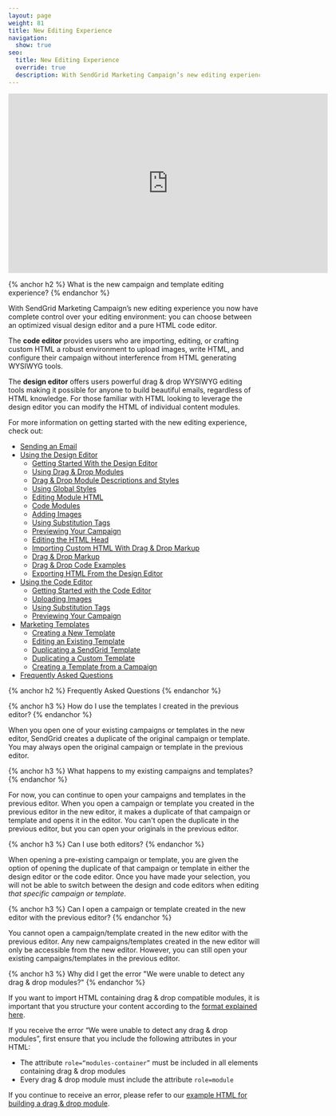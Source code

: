 ```yaml
---
layout: page
weight: 81
title: New Editing Experience
navigation:
  show: true
seo:
  title: New Editing Experience
  override: true
  description: With SendGrid Marketing Campaign’s new editing experience you now have complete control over your editing environment--you can choose between an optimized visual design editor and a pure HTML code editor.
---
```




<iframe src="https://player.vimeo.com/video/225867784" width="640" height="360" frameborder="0" webkitallowfullscreen mozallowfullscreen allowfullscreen></iframe>

{% anchor h2 %}
What is the new campaign and template editing experience?
{% endanchor %}

With SendGrid Marketing Campaign’s new editing experience you now have complete control over your editing environment: you can choose between an optimized visual design editor and a pure HTML code editor.

The **code editor** provides users who are importing, editing, or crafting custom HTML a robust environment to upload images, write HTML, and configure their campaign without interference from HTML generating WYSIWYG tools.

The **design editor** offers users powerful drag & drop WYSIWYG editing tools making it possible for anyone to build beautiful emails, regardless of HTML knowledge. For those familiar with HTML looking to leverage the design editor you can modify the HTML of individual content modules.

For more information on getting started with the new editing experience, check out:

* [Sending an Email]({{root_url}}/User_Guide/Marketing_Campaigns/getting_started.html)
* [Using the Design Editor]({{root_url}}/User_Guide/Marketing_Campaigns/design_editor.html)
    * [Getting Started With the Design Editor]({{root_url}}/User_Guide/Marketing_Campaigns/design_editor.html#-Getting-Started-With-the-Design-Editor)
    * [Using Drag & Drop Modules]({{root_url}}/User_Guide/Marketing_Campaigns/design_editor.html#-Using-Drag-&-Drop-Modules)
    * [Drag & Drop Module Descriptions and Styles]({{root_url}}/User_Guide/Marketing_Campaigns/design_editor.html#-Drag-&-Drop-Module-Descriptions-and-Styles)
    * [Using Global Styles]({{root_url}}/User_Guide/Marketing_Campaigns/design_editor.html#-Using-Global-Styles)
    * [Editing Module HTML]({{root_url}}/User_Guide/Marketing_Campaigns/design_editor.html#-Editing-Module-HTML)
    * [Code Modules]({{root_url}}/User_Guide/Marketing_Campaigns/design_editor.html#-Code-Modules)
    * [Adding Images]({{root_url}}/User_Guide/Marketing_Campaigns/design_editor.html#-Adding-Images)
    * [Using Substitution Tags]({{root_url}}/User_Guide/Marketing_Campaigns/design_editor.html#-Using-Substitution-Tags)
    * [Previewing Your Campaign]({{root_url}}/User_Guide/Marketing_Campaigns/design_editor.html#-Previewing-Your-Campaign)
    * [Editing the HTML Head]({{root_url}}/User_Guide/Marketing_Campaigns/design_editor.html#-Editing-the-HTML-Head)
    * [Importing Custom HTML With Drag & Drop Markup]({{root_url}}/User_Guide/Marketing_Campaigns/design_editor.html#-Importing-Custom-HTML-With-Drag-&-Drop-Markup)
    * [Drag & Drop Markup]({{root_url}}/User_Guide/Marketing_Campaigns/design_editor.html#-Drag-&-Drop-Markup)
    * [Drag & Drop Code Examples]({{root_url}}/User_Guide/Marketing_Campaigns/design_editor.html#-Drag-&-Drop-Code-Examples)
    * [Exporting HTML From the Design Editor]({{root_url}}/User_Guide/Marketing_Campaigns/design_editor.html#-Exporting-HTML-From-the-Design-Editor)
* [Using the Code Editor]({{root_url}}/User_Guide/Marketing_Campaigns/code_editor.html)
    * [Getting Started with the Code Editor]({{root_url}}/User_Guide/Marketing_Campaigns/code_editor.html#-Getting-Started-with-the-Code-Editor)
    * [Uploading Images]({{root_url}}/User_Guide/Marketing_Campaigns/code_editor.html#-Uploading-Images)
    * [Using Substitution Tags]({{root_url}}/User_Guide/Marketing_Campaigns/code_editor.html#-Using-Substitution-Tags)
    * [Previewing Your Campaign]({{root_url}}/User_Guide/Marketing_Campaigns/code_editor.html#-Previewing-Your-Campaign)
* [Marketing Templates]({{root_url}}/User_Guide/Marketing_Campaigns/templates.html)
    * [Creating a New Template]({{root_url}}/User_Guide/Marketing_Campaigns/templates.html#-Creating-a-New-Template)
    * [Editing an Existing Template]({{root_url}}/User_Guide/Marketing_Campaigns/templates.html#-Editing-an-Existing-Template)
    * [Duplicating a SendGrid Template]({{root_url}}/User_Guide/Marketing_Campaigns/templates.html#-Duplicating-a-SendGrid-Template)
    * [Duplicating a Custom Template]({{root_url}}/User_Guide/Marketing_Campaigns/templates.html#-Duplicating-a-Custom-Template)
    * [Creating a Template from a Campaign]({{root_url}}/User_Guide/Marketing_Campaigns/templates.html#-Creating-a-Template-from-a-Campaign)
* [Frequently Asked Questions](#-Frequently-Asked-Questions)

{% anchor h2 %}
Frequently Asked Questions
{% endanchor %}

{% anchor h3 %}
How do I use the templates I created in the previous editor?
{% endanchor %}

When you open one of your existing campaigns or templates in the new editor, SendGrid creates a duplicate of the original campaign or template. You may always open the original campaign or template in the previous editor.

{% anchor h3 %}
What happens to my existing campaigns and templates?
{% endanchor %}

For now, you can continue to open your campaigns and templates in the previous editor. When you open a campaign or template you created in the previous editor in the new editor, it makes a duplicate of that campaign or template and opens it in the editor. You can't open the duplicate in the previous editor, but you can open your originals in the previous editor.

{% anchor h3 %}
Can I use both editors?
{% endanchor %}

When opening a pre-existing campaign or template, you are given the option of opening the duplicate of that campaign or template in either the design editor or the code editor. Once you have made your selection, you will not be able to switch between the design and code editors when editing _that specific campaign or template_.


{% anchor h3 %}
Can I open a campaign or template created in the new editor with the previous editor?
{% endanchor %}

You cannot open a campaign/template created in the new editor with the previous editor. Any new campaigns/templates created in the new editor will only be accessible from the new editor. However, you can still open your existing campaigns/templates in the previous editor.

{% anchor h3 %}
Why did I get the error "We were unable to detect any drag & drop modules?"
{% endanchor %}

If you want to import HTML containing drag & drop compatible modules, it is important that you structure your content according to the [format explained here]({{root_url}}/User_Guide/Marketing_Campaigns/design_editor.html#-Using-Custom-HTML).

If you receive the error “We were unable to detect any drag & drop modules”, first ensure that you include the following attributes in your HTML:

* The attribute `role=“modules-container”` must be included in all elements containing drag & drop modules
* Every drag & drop module must include the attribute `role=module`

If you continue to receive an error, please refer to our [example HTML for building a drag & drop module]({{root_url}}/User_Guide/Marketing_Campaigns/design_editor.html#-Using-Custom-HTML).
